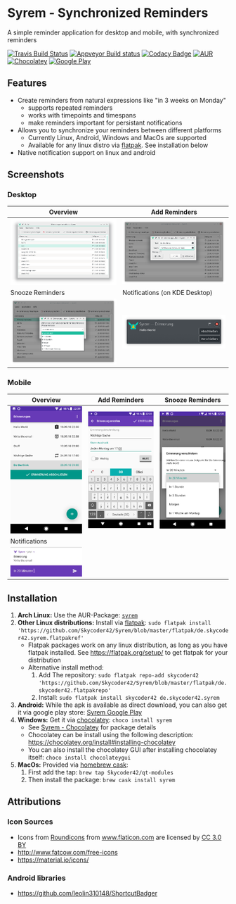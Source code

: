 # Syrem - Synchronized Reminders
A simple reminder application for desktop and mobile, with synchronized reminders

[![Travis Build Status](https://travis-ci.org/Skycoder42/Syrem.svg?branch=master)](https://travis-ci.org/Skycoder42/Syrem)
[![Appveyor Build status](https://ci.appveyor.com/api/projects/status/t0d9gc1muekbdv97?svg=true)](https://ci.appveyor.com/project/Skycoder42/syrem)
[![Codacy Badge](https://api.codacy.com/project/badge/Grade/721ecc2c4dcc443dbed4d8a2dec4dd8f)](https://www.codacy.com/app/Skycoder42/Syrem)
[![AUR](https://img.shields.io/aur/version/syrem.svg)](https://aur.archlinux.org/packages/syrem/)
[![Chocolatey](https://img.shields.io/chocolatey/v/syrem.svg)](https://chocolatey.org/packages/syrem/)
[![Google Play](https://play.google.com/intl/en_us/badges/images/generic/en_badge_web_generic.png)](https://play.google.com/store/apps/details?id=de.skycoder42.syrem)

## Features
- Create reminders from natural expressions like "in 3 weeks on Monday"
	- supports repeated reminders
	- works with timepoints and timespans
	- make reminders important for persistant notifications
- Allows you to synchronize your reminders between different platforms
	- Currently Linux, Android, Windows and MacOs are supported
	- Available for any linux distro via [flatpak](https://flatpak.org/). See installation below
- Native notification support on linux and android

## Screenshots
### Desktop
 Overview | Add Reminders
----------|---------------
 ![desktop overview](screenshots/desktop_main.png) | ![desktop add](screenshots/desktop_add.png)
 Snooze Reminders | Notifications (on KDE Desktop)
 ![desktop snooze](screenshots/desktop_snooze.png) | ![desktop add](screenshots/desktop_notify.png)

### Mobile
 Overview | Add Reminders | Snooze Reminders
----------|---------------|------------------
 ![desktop overview](screenshots/mobile_main.webp) | ![desktop add](screenshots/mobile_add.webp) | ![desktop snooze](screenshots/mobile_snooze.webp)
 | Notifications |
 | ![desktop add](screenshots/mobile_notify.webp) |

## Installation
1. **Arch Linux:** Use the AUR-Package: [`syrem`](https://aur.archlinux.org/packages/syrem/)
2. **Other Linux distributions:** Install via [flatpak](https://flatpak.org/): `sudo flatpak install 'https://github.com/Skycoder42/Syrem/blob/master/flatpak/de.skycoder42.syrem.flatpakref'`
	- Flatpak packages work on any linux distribution, as long as you have flatpak installed. See https://flatpak.org/setup/ to get flatpak for your distribution
	- Alternative install method:
		1. Add The repository: `sudo flatpak repo-add skycoder42 'https://github.com/Skycoder42/Syrem/blob/master/flatpak/de.skycoder42.flatpakrepo'`
		2. Install: `sudo flatpak install skycoder42 de.skycoder42.syrem`
3. **Android:** While the apk is available as direct download, you can also get it via google play store: [Syrem Google Play](https://play.google.com/store/apps/details?id=de.skycoder42.syrem)
4. **Windows:** Get it via [chocolatey](https://chocolatey.org/): `choco install syrem`
	- See [Syrem - Chocolatey](https://chocolatey.org/packages/syrem/) for package details
	- Chocolatey can be install using the following description: https://chocolatey.org/install#installing-chocolatey
	- You can also install the chocolatey GUI after installing chocolatey itself: `choco install chocolateygui`
5. **MacOs:** Provided via [homebrew cask](https://github.com/Homebrew/homebrew-cask):
	1. First add the tap: `brew tap Skycoder42/qt-modules`
	2. Then install the package: `brew cask install syrem`

## Attributions
### Icon Sources
- Icons from <a href="https://www.flaticon.com/authors/roundicons" title="Roundicons">Roundicons</a> from <a href="https://www.flaticon.com/" title="Flaticon">www.flaticon.com</a> are licensed by <a href="http://creativecommons.org/licenses/by/3.0/" title="Creative Commons BY 3.0" target="_blank">CC 3.0 BY</a>
- http://www.fatcow.com/free-icons
- https://material.io/icons/

### Android libraries
- https://github.com/leolin310148/ShortcutBadger
